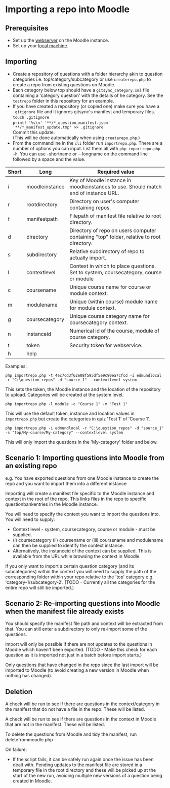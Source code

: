# Importing a repo into Moodle

## Prerequisites
- Set up the [webserver](webservicesetup.md) on the Moodle instance.
- Set up your [local machine](localsetup.md).

## Importing
- Create a repository of questions with a folder hierarchy akin to question categories i.e. top/category/subcategory or use `createrepo.php` to create a repo from existing questions on Moodle.
- Each category below top should have a `gitsync_category.xml` file containing a 'category question' with the details of he category. See the `testrepo` folder in this repository for an example.
- If you have created a repository (or copied one) make sure you have a `.gitignore` file and it ignores gitsync's manifest and temporary files.  
`touch .gitignore`  
`printf '%s\n' '**/*_question_manifest.json' '**/*_manifest_update.tmp' >> .gitignore`  
Commit this update.  
(This will be done automatically when using `createrepo.php`.)
- From the commandline in the `cli` folder run `importrepo.php`. There are a number of options you can input. List them all with `php importrepo.php -h`. You can use -shortname or --longname on the command line followed by a space and the value.

|Short|Long|Required value|
|-|-|-|
|i|moodleinstance|Key of Moodle instance in  moodleinstances to use. Should match end of instance URL.|
|r|rootdirectory|Directory on user's computer containing repos.|
|f|manifestpath|Filepath of manifest file relative to root directory.|
|d|directory|Directory of repo on users computer containing "top" folder, relative to root directory.|
|s|subdirectory|Relative subdirectory of repo to actually import.|
|l|contextlevel|Context in which to place questions. Set to system, coursecategory, course or module
|c|coursename|Unique course name for course or module context.
|m|modulename|Unique (within course) module name for module context.
|g|coursecategory|Unique course category name for coursecategory context.
|n|instanceid|Numerical id of the course, module of course category.
|t|token|Security token for webservice.
|h|help|

Examples:

`php importrepo.php -t 4ec7cd3f62e08f595df5e9c90ea7cfcd -i edmundlocal -r "C:\question_repos" -d "source_1" --contextlevel system`

This sets the token, the Moodle instance and the location of the repository to upload. Categories will be created at the system level.

`php importrepo.php -l module -c "Course 1" -m "Test 1"`

This will use the default token, instance and location values in `importrepo.php` but create the categories in quiz 'Test 1' of 'Course 1'.

`php importrepo.php -i edmundlocal -r "C:\question_repos" -d "source_1" -s "top/My-course/My-category" --contextlevel system`

This will only import the questions in the 'My-category' folder and below.

## Scenario 1: Importing questions into Moodle from an existing repo

e.g. You have exported questions from one Moodle instance to create the repo and you want to import them into a different instance

Importing will create a manifest file specific to the Moodle instance and context in the root of the repo. This links files in the repo to specific questionbankentries in the Moodle instance.

You will need to specify the context you want to import the questions into. You will need to supply:
- Context level - system, coursecategory, course or module - must be supplied.
- (i) coursecategory (ii) coursename or (iii) coursename and modulename can then be supplied to identify the context instance.
- Alternatively, the instanceid of the context can be supplied. This is available from the URL while browsing the context in Moodle.

If you only want to import a certain question category (and its subcategories) within the context you will need to supply the path of the corresponding folder within your repo relative to the 'top' category e.g. 'category-1/subcategory-2'. [TODO - Currently all the categories for the entire repo will still be imported.]

## Scenario 2: Re-importing questions into Moodle when the manifest file already exists

You should specify the manifest file path and context will be extracted from that. You can still enter a subdirectory to only re-import some of the questions.

Import will only be possible if there are not updates to the questions in Moodle which haven't been exported. (TODO - Make this check for each question as it is imported not just in a batch before import starts.) 

Only questions that have changed in the repo since the last import will be imported to Moodle (to avoid creating a new version in Moodle when nothing has changed).

## Deletion

A check will be run to see if there are questions in the context/category in the manifest that do not have a file in the repo. These will be listed.

A check will be run to see if there are questions in the context in Moodle that are not in the manifest. These will be listed.

To delete the questions from Moodle and tidy the manifest, run deletefrommoodle.php

On failure:
- If the script fails, it can be safely run again once the issue has been dealt with. Pending updates to the manifest file are stored in a temporary file in the root directory and these will be picked up at the start of the new run, avoiding multiple new versions of a question being created in Moodle.
